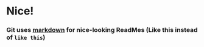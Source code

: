 # Nice!
### Git uses [markdown](https://www.markdownguide.org/ "Programming-like syntax for formatting") for nice-looking ReadMes (Like this instead of ```like this```)
